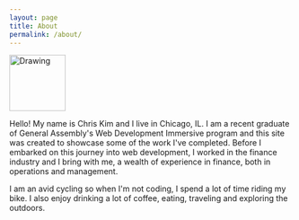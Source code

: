 ```yaml
---
layout: page
title: About
permalink: /about/
---
```


<img id="profile_pic" src="http://i.imgur.com/gphMWek.jpg" alt="Drawing" style="width: 100px;"/>


Hello! My name is Chris Kim and I live in Chicago, IL. I am a recent graduate of General Assembly's Web Development Immersive program and this site was created to showcase some of the work I've completed.  Before I embarked on this journey into web development, I worked in the finance industry and I bring with me, a wealth of experience in finance,  both in operations and management.

I am an avid cycling so when I'm not coding, I spend a lot of time riding my bike.  I also enjoy drinking a lot of coffee, eating, traveling and exploring the outdoors.
